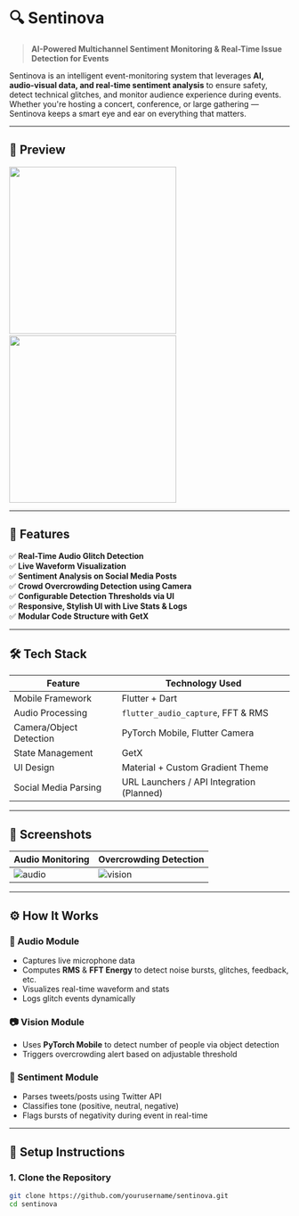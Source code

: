 # 🔍 Sentinova

> **AI-Powered Multichannel Sentiment Monitoring & Real-Time Issue Detection for Events**

Sentinova is an intelligent event-monitoring system that leverages **AI, audio-visual data, and real-time sentiment analysis** to ensure safety, detect technical glitches, and monitor audience experience during events. Whether you're hosting a concert, conference, or large gathering — Sentinova keeps a smart eye and ear on everything that matters.

---

## 📱 Preview

<img src="https://github.com/yourusername/sentinova/assets/preview1.gif" width="300" /> &nbsp;&nbsp;&nbsp; <img src="https://github.com/yourusername/sentinova/assets/preview2.gif" width="300" />

---

## 🚀 Features

✅ **Real-Time Audio Glitch Detection**  
✅ **Live Waveform Visualization**  
✅ **Sentiment Analysis on Social Media Posts**  
✅ **Crowd Overcrowding Detection using Camera**  
✅ **Configurable Detection Thresholds via UI**  
✅ **Responsive, Stylish UI with Live Stats & Logs**  
✅ **Modular Code Structure with GetX**  

---

## 🛠️ Tech Stack

| Feature              | Technology Used                       |
|---------------------|----------------------------------------|
| Mobile Framework     | Flutter + Dart                         |
| Audio Processing     | `flutter_audio_capture`, FFT & RMS     |
| Camera/Object Detection | PyTorch Mobile, Flutter Camera       |
| State Management     | GetX                                   |
| UI Design            | Material + Custom Gradient Theme       |
| Social Media Parsing | URL Launchers / API Integration (Planned) |

---

## 📸 Screenshots

| Audio Monitoring | Overcrowding Detection |
|------------------|------------------------|
| ![audio](assets/audio.gif) | ![vision](assets/crowd.gif) |

---

## ⚙️ How It Works

### 🎤 Audio Module

- Captures live microphone data
- Computes **RMS** & **FFT Energy** to detect noise bursts, glitches, feedback, etc.
- Visualizes real-time waveform and stats
- Logs glitch events dynamically

### 📷 Vision Module

- Uses **PyTorch Mobile** to detect number of people via object detection
- Triggers overcrowding alert based on adjustable threshold

### 🧠 Sentiment Module

- Parses tweets/posts using Twitter API
- Classifies tone (positive, neutral, negative)
- Flags bursts of negativity during event in real-time

---

## 🧪 Setup Instructions

### 1. Clone the Repository

```bash
git clone https://github.com/yourusername/sentinova.git
cd sentinova
